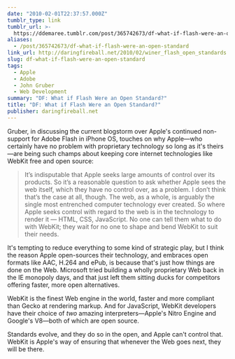 ```yaml
---
date: "2010-02-01T22:37:57.000Z"
tumblr_type: link
tumblr_url: >-
  https://ddemaree.tumblr.com/post/365742673/df-what-if-flash-were-an-open-standard
aliases:
  - /post/365742673/df-what-if-flash-were-an-open-standard
link_url: http://daringfireball.net/2010/02/winer_flash_open_standards
slug: df-what-if-flash-were-an-open-standard
tags:
  - Apple
  - Adobe
  - John Gruber
  - Web Development
summary: "DF: What if Flash Were an Open Standard?"
title: "DF: What if Flash Were an Open Standard?"
publisher: daringfireball.net
---
```


Gruber, in discussing the current blogstorm over Apple's continued non-support for Adobe Flash in iPhone OS, touches on why Apple—who certainly have no problem with proprietary technology so long as it's theirs—are being such champs about keeping core internet technologies like WebKit free and open source:

> It’s indisputable that Apple seeks large amounts of control over its products. So it’s a reasonable question to ask whether Apple sees the web itself, which they have no control over, as a problem. I don’t think that’s the case at all, though. The web, as a whole, is arguably the single most entrenched computer technology ever created. So where Apple seeks control with regard to the web is in the technology to render it — HTML, CSS, JavaScript. No one can tell them what to do with WebKit; they wait for no one to shape and bend WebKit to suit their needs.

It's tempting to reduce everything to some kind of strategic play, but I think the reason Apple open-sources their technology, and embraces open formats like AAC, H.264 and ePub, is because that's just how things are done on the Web. Microsoft tried building a wholly proprietary Web back in the IE monopoly days, and that just left them sitting ducks for competitors offering faster, more open alternatives.

WebKit is the finest Web engine in the world, faster and more compliant than Gecko at rendering markup. And for JavaScript, WebKit developers have their choice of _two_ amazing interpreters—Apple's Nitro Engine and Google's V8—both of which are open source.

Standards evolve, and they do so in the open, and Apple can't control that. WebKit is Apple's way of ensuring that whenever the Web goes next, they will be there.
